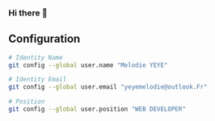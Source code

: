 <!--
**yeyemelodie01/yeyemelodie01** is a ✨ _special_ ✨ repository because its `README.md` (this file) appears on your GitHub profile.-->
### Hi there 👋

## Configuration

```sh
# Identity Name
git config --global user.name "Melodie YEYE"

# Identity Email
git config --global user.email "yeyemelodie@outlook.Fr"

# Position 
git config --global user.position "WEB DEVELOPER" 
```


<!--
<img align="left" src="https://github-readme-stats.vercel.app/api?username=slik95&count_private=true&show_icons=true&theme=tokyonight" />
<img align="left" src="https://github-readme-stats.vercel.app/api/top-langs/?username=slik95&theme=dark&hide=html" />
-->
